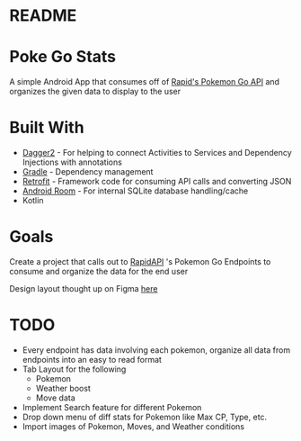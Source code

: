 # README
# Poke Go Stats
A simple Android App that consumes off of [Rapid's Pokemon Go API](https://rapidapi.com/brianiswu/api/pokemon-go1) and organizes the given data to display to the user

# Built With
* [Dagger2](https://dagger.dev/) - For helping to connect Activities to Services and Dependency Injections with annotations
* [Gradle](https://gradle.org/) - Dependency management
* [Retrofit](https://square.github.io/retrofit/) - Framework code for consuming API calls and converting JSON
* [Android Room](https://developer.android.com/topic/libraries/architecture/room) - For internal SQLite database handling/cache
* Kotlin

# Goals
Create a project that calls out to [RapidAPI](https://rapidapi.com/brianiswu/api/pokemon-go1) 's Pokemon Go Endpoints to consume and organize the data for the end user

Design layout thought up on Figma [here](https://www.figma.com/file/YqNCemCw1D11ra9U2rWBj0/Poke-Go-Stats?node-id=0%3A1)

# TODO
* Every endpoint has data involving each pokemon, organize all data from endpoints into an easy to read format
* Tab Layout for the following
    * Pokemon
    * Weather boost
    * Move data
* Implement Search feature for different Pokemon
* Drop down menu of diff stats for Pokemon like Max CP, Type, etc.
* Import images of Pokemon, Moves, and Weather conditions
